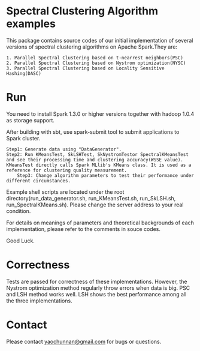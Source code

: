 Spectral Clustering Algorithm examples
======================================

This package contains source codes of our initial implementation of several versions of spectral clustering algorithms on Apache Spark.They are:

	1. Parallel Spectral Clustering based on t-nearrest neighbors(PSC)
	2. Parallel Spectral Clustering based on Nystrom optimization(NYSC)
	3. Parallel Spectral Clustering based on Locality Sensitive Hashing(DASC)

Run
===

You need to install Spark 1.3.0 or higher versions together with hadoop 1.0.4 as storage support. 

After building with sbt, use spark-submit tool to submit applications to Spark cluster. 

	Step1: Generate data using "DataGenerator".
	Step2: Run KMeansTest, SkLSHTest, SkNystromTestor SpectralKMeansTest and see their processing time and clustering accuracy(WSSE value). KMeansTest directly calls Spark MLlib's KMeans class. It is used as a reference for clustering quality measurement.  
        Step3: Change algorithm parameters to test their performance under different circumstances. 

Example shell scripts are located under the root directory(run_data_generator.sh, run_KMeansTest.sh, run_SkLSH.sh, run_SpectralKMeans.sh). Please change the server address to your real condition. 

For details on meanings of parameters and theoretical backgrounds of each implementation, please refer to the comments in souce codes. 

Good Luck.

Correctness
===========

Tests are passed for correctness of these implementations. However, the Nystrom optimization method regularly throw errors when data is big. PSC and LSH method works well. LSH shows the best performance among all the three implementations. 

Contact
=======

Please contact yaochunnan@gmail.com for  bugs or questions. 


